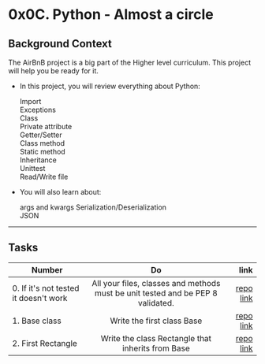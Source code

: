 # 0x0C. Python - Almost a circle
## Background Context
The AirBnB project is a big part of the Higher level curriculum. This project will help you be ready for it.

* In this project, you will review everything about Python:

   Import  
   Exceptions  
   Class  
   Private attribute  
   Getter/Setter  
   Class method  
   Static method  
   Inheritance  
   Unittest  
   Read/Write file  

* You will also learn about:

   args and kwargs
   Serialization/Deserialization  
   JSON  

***

## Tasks

| Number        | Do           | link  |
| ------------- |:-------------:| -----:|
| 0. If it's not tested it doesn't work  | All your files, classes and methods must be unit tested and be PEP 8 validated.  | [repo link]   |
| 1. Base class  |Write the first class Base  | [repo link]     |
| 2. First Rectangle  | Write the class Rectangle that inherits from Base|[repo link]     |

[repo link]: https://github.com/hacheG/holbertonschool-higher_level_programming/tree/master/0x0C-python-almost_a_circle
